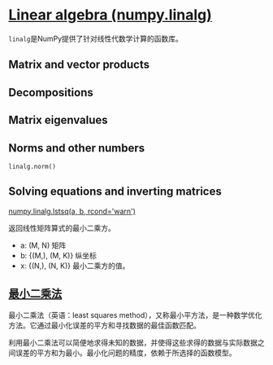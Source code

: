# [Linear algebra (numpy.linalg)](https://docs.scipy.org/doc/numpy/reference/routines.linalg.html)

`linalg`是NumPy提供了针对线性代数学计算的函数库。

## Matrix and vector products

## Decompositions

## Matrix eigenvalues

## Norms and other numbers

`linalg.norm()`

## Solving equations and inverting matrices

[numpy.linalg.lstsq(a, b, rcond='warn')](https://docs.scipy.org/doc/numpy/reference/generated/numpy.linalg.lstsq.html#numpy.linalg.lstsq)

返回线性矩阵算式的最小二乘方。

- a: (M, N) 矩阵
- b: {(M,), (M, K)} 纵坐标
- x: {(N,), (N, K)} 最小二乘方的值。

## [最小二乘法](https://zh.wikipedia.org/wiki/%E6%9C%80%E5%B0%8F%E4%BA%8C%E4%B9%98%E6%B3%95)

最小二乘法（英语：least squares method），又称最小平方法，是一种数学优化方法。它通过最小化误差的平方和寻找数据的最佳函数匹配。

利用最小二乘法可以简便地求得未知的数据，并使得这些求得的数据与实际数据之间误差的平方和为最小。最小化问题的精度，依赖于所选择的函数模型。
